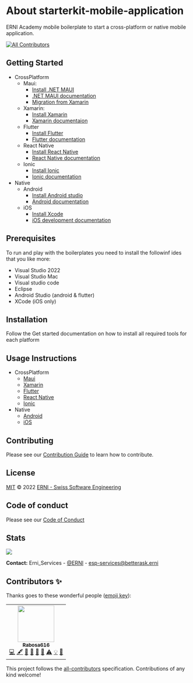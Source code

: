 # About starterkit-mobile-application

ERNI Academy mobile boilerplate to start a cross-platform or native mobile application.
<!-- ALL-CONTRIBUTORS-BADGE:START - Do not remove or modify this section -->
[![All Contributors](https://img.shields.io/badge/all_contributors-1-orange.svg?style=flat-square)](#contributors-)
<!-- ALL-CONTRIBUTORS-BADGE:END -->
## Getting Started ##

* CrossPlatform
  * Maui:
    * [Install .NET MAUI](https://docs.microsoft.com/dotnet/maui/get-started/first-app?pivots=windows)
    * [.NET MAUI documentation](https://docs.microsoft.com/dotnet/maui)
    * [Migration from Xamarin](https://docs.microsoft.com/en-us/dotnet/maui/get-started/migrate)
  * Xamarin:
    * [Install Xamarin](https://docs.microsoft.com/en-us/xamarin/get-started/installation/?pivots=windows)
    * [Xamarin documentaion](https://docs.microsoft.com/en-us/xamarin/xamarin-forms/)
  * Flutter
    * [Install Flutter](https://docs.flutter.dev/get-started/install)
    * [Flutter documentation](https://docs.flutter.dev/)
  * React Native
    * [Install React Native](https://reactnative.dev/docs/environment-setup)
    * [React Native documentation](https://reactnative.dev/)
  * Ionic
    * [Install Ionic](https://ionicframework.com/docs/intro/cli)
    * [Ionic documentation](https://ionicframework.com/docs/)
* Native
  * Android
    * [Install Android studio](https://developer.android.com/studio)
    * [Android documentation](https://developer.android.com/)
  * iOS
    * [Install Xcode](https://developer.apple.com/xcode/)
    * [iOS development documentation](https://developer.apple.com/documentation/)

## Prerequisites

To run and play with the boilerplates you need to install the followinf ides that you like more:

* Visual Studio 2022
* Visual Studio Mac
* Visual studio code
* Eclipse
* Android Studio (android & flutter)
* XCode (iOS only)

## Installation

Follow the Get started documentation on how to install all required tools for each platform

## Usage Instructions

* CrossPlatform
  * [Maui](./docs/crossplatform/maui/README.md)
  * [Xamarin](./docs/crossplatform/xamarin/README.md)
  * [Flutter](./docs/crossplatform/flutter/README.md)
  * [React Native](./docs/crossplatform/reactnative/README.md)
  * [Ionic](./docs/crossplatform/ionic/README.md)
* Native
  * [Android](./docs/native/android/README.md)
  * [iOS](./docs/native/ios/README.md)

## Contributing

Please see our [Contribution Guide](CONTRIBUTING.md) to learn how to contribute.

## License

[MIT](LICENSE) © 2022 [ERNI - Swiss Software Engineering](https://www.betterask.erni)

## Code of conduct

Please see our [Code of Conduct](CODE_OF_CONDUCT.md)

## Stats

<img src="https://repobeats.axiom.co/api/embed/3a01b2a95bfa6e13f36e86951a68c3b7da140d0c.svg" />

**Contact:**
Erni_Services  - [@ERNI](https://twitter.com/ERNI) - esp-services@betterask.erni

## Contributors ✨

Thanks goes to these wonderful people ([emoji key](https://allcontributors.org/docs/en/emoji-key)):

<!-- ALL-CONTRIBUTORS-LIST:START - Do not remove or modify this section -->
<!-- prettier-ignore-start -->
<!-- markdownlint-disable -->
<table>
  <tr>
    <td align="center"><a href="https://github.com/Rabosa616"><img src="https://avatars.githubusercontent.com/u/12774781?v=4?s=100" width="100px;" alt=""/><br /><sub><b>Rabosa616</b></sub></a><br /><a href="https://github.com/ERNI-Academy/starterkit-mobile-application/commits?author=Rabosa616" title="Code">💻</a> <a href="#content-Rabosa616" title="Content">🖋</a> <a href="https://github.com/ERNI-Academy/starterkit-mobile-application/commits?author=Rabosa616" title="Documentation">📖</a> <a href="#design-Rabosa616" title="Design">🎨</a> <a href="#ideas-Rabosa616" title="Ideas, Planning, & Feedback">🤔</a> <a href="#maintenance-Rabosa616" title="Maintenance">🚧</a> <a href="https://github.com/ERNI-Academy/starterkit-mobile-application/commits?author=Rabosa616" title="Tests">⚠️</a> <a href="#example-Rabosa616" title="Examples">💡</a> <a href="https://github.com/ERNI-Academy/starterkit-mobile-application/pulls?q=is%3Apr+reviewed-by%3ARabosa616" title="Reviewed Pull Requests">👀</a></td>
  </tr>
</table>

<!-- markdownlint-restore -->
<!-- prettier-ignore-end -->

<!-- ALL-CONTRIBUTORS-LIST:END -->
This project follows the [all-contributors](https://github.com/all-contributors/all-contributors) specification. Contributions of any kind welcome!
